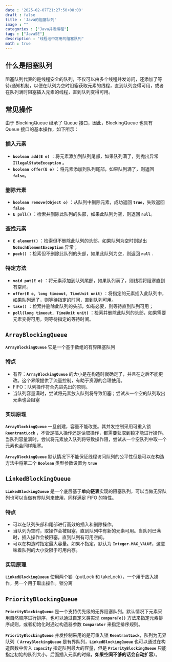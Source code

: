 ```yaml
---
date : '2025-02-07T21:27:50+08:00'
draft : false
title : 'Java的阻塞队列'
image : ""
categories : ["Java并发编程"]
tags : ["JavaSE"]
description : "线程池中常用的阻塞队列"
math : true
---
```


## 什么是阻塞队列

阻塞队列代表的是线程安全的队列，不仅可以由多个线程并发访问，还添加了等待/通知机制，以便在队列为空时阻塞获取元素的线程，直到队列变得可用，或者在队列满时阻塞插入元素的线程，直到队列变得可用。

## 常见操作

由于 BlockingQueue 继承了 Queue 接口，因此，BlockingQueue 也具有 Queue 接口的基本操作，如下所示：

### 插入元素

- **`boolean add(E e)`**  ：将元素添加到队列尾部，如果队列满了，则抛出异常 **`IllegalStateException`** 。
- **`boolean offer(E e)`** ：将元素添加到队列尾部，如果队列满了，则返回 **`false`**。

### 删除元素

- **`boolean remove(Object o)`** ：从队列中删除元素，成功返回 **`true`**，失败返回 **`false`**
- **`E poll()`** ：检索并删除此队列的头部，如果此队列为空，则返回 **`null`**。

### 查找元素

- **`E element()`** ：检索但不删除此队列的头部，如果队列为空时则抛出 **`NoSuchElementException`** 异常；
- **`peek()`** ：检索但不删除此队列的头部，如果此队列为空，则返回  **`null`** .

### 特定方法

- **`void put(E e)`** ：将元素添加到队列尾部，如果队列满了，则线程将阻塞直到有空间。
- **`offer(E e, long timeout, TimeUnit unit)`** ：将指定的元素插入此队列中，如果队列满了，则等待指定的时间，直到队列可用。
- **`take()`** ：检索并删除此队列的头部，如有必要，则等待直到队列可用；
- **`poll(long timeout, TimeUnit unit)`** ：检索并删除此队列的头部，如果需要元素变得可用，则等待指定的等待时间。

## **`ArrayBlockingQueue`**

**`ArrayBlockingQueue`** 它是一个基于数组的有界阻塞队列

### 特点

- 有界：**`ArrayBlockingQueue`** 的大小是在构造时就确定了，并且在之后不能更改。这个界限提供了流量控制，有助于资源的合理使用。
- FIFO：队列操作符合先进先出的原则。
- 当队列容量满时，尝试将元素放入队列将导致阻塞；尝试从一个空的队列取出元素也会阻塞

### 实现原理

**`ArrayBlockingQueue`** 一旦创建，容量不能改变。其并发控制采用可重入锁 **`ReentrantLock`** ，不管是插入操作还是读取操作，都需要获取到锁才能进行操作。当队列容量满时，尝试将元素放入队列将导致操作阻，尝试从一个空队列中取一个元素也会同样阻塞。

**`ArrayBlockingQueue`** 默认情况下不能保证线程访问队列的公平性但是可以在构造方法中将第二个 **`Boolean`** 类型参数设置为 **`true`**

## **`LinkedBlockingQueue`**

**`LinkedBlockingQueue`** 是一个底层基于**单向链表**实现的阻塞队列，可以当做无界队列也可以当做有界队列来使用，同样满足 FIFO 的特性。

### 特点

- 可以在队列头部和尾部进行高效的插入和删除操作。
- 当队列为空时，取操作会被阻塞，直到队列中有新的元素可用。当队列已满时，插入操作会被阻塞，直到队列有可用空间。
- 可以在构造时指定最大容量。如果不指定，默认为 **`Integer.MAX_VALUE`**，这意味着队列的大小受限于可用内存。

### 实现原理

**`LinkedBlockingQueue`** 使用两个锁（putLock 和 takeLock），一个用于放入操作，另一个用于取出操作。锁分离

## **`PriorityBlockingQueue`**

**`PriorityBlockingQueue`** 是一个支持优先级的无界阻塞队列。默认情况下元素采用自然顺序进行排序，也可以通过自定义类实现 **`compareTo()`** 方法来指定元素排序规则，或者初始化时通过构造器参数 **`Comparator`** 来指定排序规则。

**`PriorityBlockingQueue`** 并发控制采用的是可重入锁 **`ReentrantLock`**，队列为无界队列（ **`ArrayBlockingQueue`** 是有界队列，**`LinkedBlockingQueue`** 也可以通过在构造函数中传入 **`capacity`** 指定队列最大的容量，但是 **`PriorityBlockingQueue`** 只能指定初始的队列大小，后面插入元素的时候，**如果空间不够的话会自动扩容**）。
